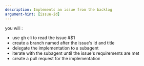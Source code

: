 ```yaml
---
description: Implements an issue from the backlog
argument-hint: [issue-id]
---
```

you will :
* use gh cli to read the issue #$1
* create a branch named after the issue's id and title
* delegate the implementation to a subagent
* iterate with the subagent until the issue's requirements are met
* create a pull request for the implementation
